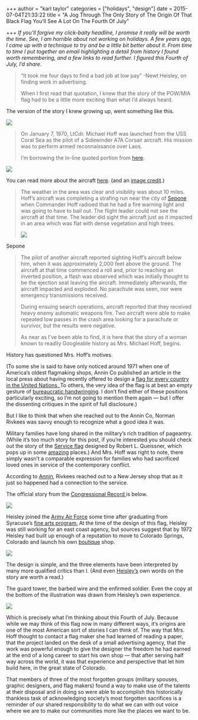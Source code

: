 +++
author = "karl taylor"
categories = ["holidays", "design"]
date = 2015-07-04T21:33:22
title = "A Jog Through The Only Story of The Origin Of That Black Flag You’ll See A Lot On The Fourth Of July"

+++
*If you’ll forgive my click-baity headline, I promise it really will be worth the time. See, I am horrible about not working on holidays. A few years ago, I came up with a technique to try and be a little bit better about it. From time to time I put together an email highlighting a detail from history I found worth remembering, and a few links to read further. I figured this Fourth of July, I’d share.*


> “It took me four days to find a bad job at low pay” -Newt Heisley, on finding work in advertising.
>
>  When I first read that quotation, I knew that the story of the POW/MIA flag had to be a little more exciting than what I’d always heard.

 The version of the story I knew growing up, went something like this.

  ![](https://raw.githubusercontent.com/karljtaylor/kjt/blog/content/assets/6aa27-1hz5hzy2hrrzcbib7zev54g.jpeg)  



> On January 7, 1970, LtCdr. Michael Hoff was launched from the USS Coral Sea as the pilot of a Sidewinder A7A Corsair aircraft. His mission was to perform armed reconnaissance over Laos.
>
>  I’m borrowing the in-line quoted portion from [here](http://www.ewerluvd.com/ourpowmia.htm).

  ![](https://raw.githubusercontent.com/karljtaylor/kjt/blog/content/assets/f1fd7-1pkoohchccjm4jyjwxshu3a.jpeg)  


 You can read more about the aircraft [here](http://www.aircraftinformation.info/art_A7.htm#serv). (and an [image credit](http://www.geocities.ws/forever_soldiers/).)


> The weather in the area was clear and visibility was about 10 miles. Hoff’s aircraft was completing a strafing run near the city of [Sepone](http://www.abb.com/cawp/seitp202/1614e5aa739c416648256f380009efd5.aspx) when Commander Hoff radioed that he had a fire warning light and was going to have to bail out. The flight leader could not see the aircraft at that time. The leader did sight the aircraft just as it impacted in an area which was flat with dense vegetation and high trees.
>
>   ![](https://raw.githubusercontent.com/karljtaylor/kjt/blog/content/assets/dac3d-147pgyg1qfsa0a5sd6ywq4g.jpeg)

 Sepone  
> The pilot of another aircraft reported sighting Hoff’s aircraft below him, when it was approximately 2,000 feet above the ground. The aircraft at that time commenced a roll and, prior to reaching an inverted position, a flash was observed which was initially thought to be the ejection seat leaving the aircraft. Immediately afterwards, the aircraft impacted and exploded. No parachute was seen, nor were emergency transmissions received.
>
>  
> During ensuing search operations, aircraft reported that they received heavy enemy automatic weapons fire. Two aircraft were able to make repeated low passes in the crash area looking for a parachute or survivor, but the results were negative.
>
>  As near as I’ve been able to find, it is here that the story of a woman known to readily Googleable history as Mrs. Michael Hoff, begins.

 History has questioned Mrs. Hoff’s motives.

 (To some she is said to have only noticed around 1971 when one of America’s oldest flagmaking shops, Annin Co published an article in the local press about having recently offered to design a [flag for every country in the United Nations. ](http://www.rollingthundergrandstrand.com/PowMiaFlagHist.html)To others, the very idea of the flag is at best an empty gesture of [bureaucratic handwringing](https://www.thenation.com/article/enduring-cult-vietnam-missing-action/). I don’t find either of these positions particularly exciting, so I’m not going to mention them again — but I offer the dissenting critiques in the spirit of full disclosure.)

 But I like to think that when she reached out to the Annin Co, Norman Rivkees was savvy enough to recognize what a good idea it was.

 Military families have long shared in the military’s rich tradition of pageantry. (While it’s too much story for this post, if you’re interested you should check out the story of the [Service flag](http://www.usflag.org/history/serviceflag.html) designed by Robert L. Queissner, which pops up in some [amazing](https://text-message.blogs.archives.gov/tag/robert-l-queisser/) places.) And Mrs. Hoff was right to note, there simply wasn’t a comparable expression for families who had sacrificed loved ones in service of the contemporary conflict.

 According to [Annin](http://www.annin.com/about_powmia.asp), Rivkees reached out to a New Jersey shop that as it just so happened had a connection to the service.

 The official story from the [Congressional Record ](https://www.gpo.gov/fdsys/pkg/CREC-2009-05-21/pdf/CREC-2009-05-21-extensions.pdf)is below.

  ![](https://raw.githubusercontent.com/karljtaylor/kjt/blog/content/assets/b08e5-1u7rmzxcawwcjmfj5pxgaaa.jpeg)  


 Heisley joined the [Army Air Force](https://www.army.mil/aviation/airforces/) some time after graduating from Syracuse’s [fine arts program.](http://vpa.syr.edu/) At the time of the design of this flag, Heisley was still working for an east coast agency, but sources suggest that by 1972 Heisley had built up enough of a reputation to move to Colorado Springs, Colorado and launch his own [boutique](http://www.agingrebel.com/1634) shop.

  ![](https://raw.githubusercontent.com/karljtaylor/kjt/blog/content/assets/a9f3a-19mbmszqblnqiiptzgmbrna.jpeg)  


 The design is simple, and the three elements have been interpreted by many more qualified critics than I. (And even [Heisley’s](https://www.amazon.com/Faith-Under-Fire-Voice-Martyrs/dp/B002KOIILM) own words on the story are worth a read.)

 The guard tower, the barbed wire and the enfirmed soldier. Even the copy at the bottom of the illustration was drawn from Heisley’s own experience.

  ![](https://raw.githubusercontent.com/karljtaylor/kjt/blog/content/assets/1faa0-1vsk7pf_tvpwozjxdaubmqg.jpeg)  


 Which is precisely what I’m thinking about this Fourth of July. Because while we may think of this flag now in many different ways, it’s origins are one of the most American sort of stories I can think of. The way that Mrs. Hoff thought to contact a flag maker she had learned of reading a paper, that the project landed on the desk of a small advertising agency, that the work was powerful enough to give the designer the freedom he had earned at the end of a long career to start his own shop — that after serving half way across the world, it was that experience and perspective that let him build here, in the great state of Colorado.

 That members of three of the most forgotten groups (military spouses, graphic designers, and flag makers) found a way to make use of the talents at their disposal and in doing so were able to accomplish this historically thankless task of acknowledging society’s most forgotten sacrifices is a reminder of our shared responsibility to do what we can with out voice where we are to make our communities more like the places we want to be.
